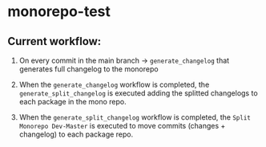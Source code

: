 # monorepo-test

## Current workflow:

1. On every commit in the main branch -> `generate_changelog` that generates full changelog to the monorepo

2. When the `generate_changelog` workflow is completed, the `generate_split_changelog` is executed adding the splitted changelogs to each package in the mono repo.

3. When the `generate_split_changelog` workflow is completed, the `Split Monorepo Dev-Master` is executed to move commits (changes + changelog) to each package repo.
